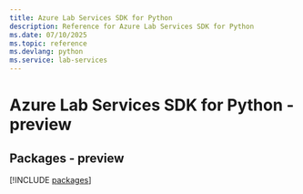 ```yaml
---
title: Azure Lab Services SDK for Python
description: Reference for Azure Lab Services SDK for Python
ms.date: 07/10/2025
ms.topic: reference
ms.devlang: python
ms.service: lab-services
---
```

# Azure Lab Services SDK for Python - preview
## Packages - preview
[!INCLUDE [packages](lab-services-index.md)]